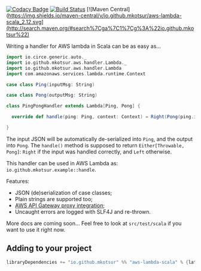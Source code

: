 [![Codacy Badge](https://api.codacy.com/project/badge/Grade/0fb7e6e25c1846e3b54f836bbb65a24b)](https://www.codacy.com/app/miccots/aws-lambda-scala?utm_source=github.com&amp;utm_medium=referral&amp;utm_content=mkotsur/aws-lambda-scala&amp;utm_campaign=Badge_Grade)
[![Build Status](https://circleci.com/gh/mkotsur/aws-lambda-scala.svg?&style=shield&circle-token=22c35ff0e9c28f61d483d178f8932c928e47dfc2)](https://circleci.com/gh/mkotsur/aws-lambda-scala)
[![Maven Central](https://img.shields.io/maven-central/v/io.github.mkotsur/aws-lambda-scala_2.12.svg](http://search.maven.org/#search%7Cga%7C1%7Cg%3A%22io.github.mkotsur%22)

Writing a handler for AWS lambda in Scala can be as easy as...

```scala
import io.circe.generic.auto._
import io.github.mkotsur.aws.handler.Lambda._
import io.github.mkotsur.aws.handler.Lambda
import com.amazonaws.services.lambda.runtime.Context

case class Ping(inputMsg: String)

case class Pong(outputMsg: String)

class PingPongHandler extends Lambda[Ping, Pong] {

  override def handle(ping: Ping, context: Context) = Right(Pong(ping.inputMsg.reverse))

}
```
The input JSON will be automatically de-serialized into `Ping`, and the output into `Pong`. The `handle()` method is supposed to return `Either[Throwable, Pong]`: `Right` if the input was handled correctly, and `Left` otherwise. 

This handler can be used in AWS Lambda as: `io.github.mkotsur.example::handle`.

Features:

* JSON (de)serialization of case classes;
* Plain strings are supported too;
* [AWS API Gateway proxy integration](http://docs.aws.amazon.com/apigateway/latest/developerguide/integrating-api-with-aws-services-lambda.html);
* Uncaught errors are logged with SLF4J and re-thrown.

More docs are coming soon... Feel free to look at `src/test/scala` if you want to use it right now.

## Adding to your project

```sbt
libraryDependencies += "io.github.mkotsur" %% "aws-lambda-scala" % {latest-version}
```